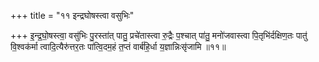 +++
title = "११ इन्द्रघोषस्त्वा वसुभिः"

+++
इ॒न्द्र॒घो॒षस्त्वा॒ वसु॑भिः पु॒रस्ता॑त् पातु॒ प्रचे॑तास्त्वा रु॒द्रैः प॒श्चात् पा॑तु॒ मनो॑जवास्त्वा पि॒तृभि॑र्दक्षिण॒तः पातु॑ वि॒श्वक॑र्मा त्वादि॒त्यैरु॑त्तर॒तः पा॑त्वि॒दम॒हं त॒प्तं वार्ब॑हि॒र्धा य॒ज्ञान्निःसृ॑जामि ॥११॥